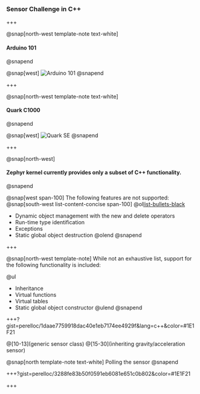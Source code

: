 ### Sensor Challenge in C++

+++

@snap[north-west template-note text-white]
#### Arduino 101
@snapend

@snap[west]
![Arduino 101](https://docs.zephyrproject.org/latest/_images/arduino_101.jpg)
@snapend

+++

@snap[north-west template-note text-white]
#### Quark C1000
@snapend

@snap[west]
![Quark SE](https://www.mouser.se/images/IntelQuarkSE-Fig4.jpg)
@snapend

+++

@snap[north-west]
#### Zephyr kernel currently provides only a subset of C++ functionality. 
@snapend

@snap[west span-100]
The following features are not supported:
@snap[south-west list-content-concise span-100]
@ol[list-bullets-black](false)
- Dynamic object management with the new and delete operators
- Run-time type identification
- Exceptions
- Static global object destruction
@olend
@snapend

+++

@snap[north-west template-note]
While not an exhaustive list, support for the following functionality is included:

@ul[](false)
- Inheritance
- Virtual functions
- Virtual tables
- Static global object constructor
@ulend
@snapend

+++?gist=perelloc/1daae7759918dac40e1eb7174ee4929f&lang=c++&color=#1E1F21

@[10-13](generic sensor class)
@[15-30](inheriting gravity/acceleration sensor)

@snap[north template-note text-white]
Polling the sensor
@snapend


+++?gist=perelloc/3288fe83b50f0591eb6081e651c0b802&color=#1E1F21


+++

